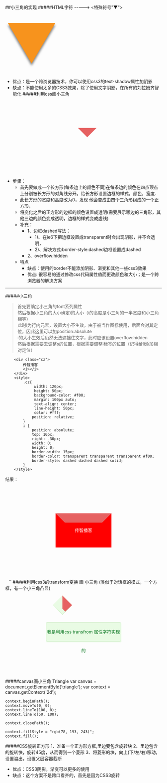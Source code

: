##小三角的实现
#####HTML字符 -----> <特殊符号"▼">
	<span class="entity-triangle">▼</span>
	<style>
		.entity-triangle{
			font-size: 12em;
			color: #f7931d;
			text-shadow: 0 7px 7px rgba(0,0,0,0.5);
		}
	</style>
+ 优点：是一个跨浏览器技术，你可以使用css3的text-shadow属性加阴影
+ 缺点：不能使用太多的CSS3效果，除了使用文字阴影，在所有的刘拉姆齐智能化
#####利用css画小三角
	<style>
		div{
			width: 0px;
			height: 0px;
			margin: 100px auto;
			border-color: #e66161 transparent  transparent transparent;
			border-width: 30px;                         
			border-style: solid dashed dashed dashed;
		}
	</style>
	<div></div>
+ 步骤：
	+ 首先要做成一个长方形(每条边上的颜色不同)在每条边的颜色在四点顶点上分别被长方形的对角线分开。给长方形设置边框的样式，颜色，宽度.
	+ 此长方形的宽度和高度改为0，发现 他会变成由四个三角形组成的一个正方形，
	+ 将变化之后的正方形的边框的颜色设置成透明(需要展示哪边的三角形，其他三边的颜色变成透明，边框的样式变成虚线)
	+ 补充：
		+ 1、边框dashed写法：
		  +  1)、在ie6下把边框设置成transparent时会出现阴影，并不会透明，
		  + 2)、解决方式:border-style:dashed边框设置成dashed  
		+ 2、overflow:hidden
	+ 特点
		+ 缺点：使用的border不能添加阴影、渐变和其他一些css3效果
		+ 优点: 很容易的通过修改css代码属性值而更改颜色和大小；是一个跨浏览器的解决方案

----------
#####小三角
>首先要确定小三角的font系列属性<br>
>然后根据小三角的大小确定i的大小（i的高度是小三角的一半宽度和小三角相等）<br>
>此时i为行内元素，设置大小不生效，由于被当作图标使用，后面会对其定位，因此这里可以加position:absolute<br>
>i的大小生效后仍然无法遮挡住文字，此时应该设置overflow:hidden<br>
>然后根据需要去调整s的位置，根据需要调整i标签的位置（记得给li添加相对定位）<br>

	    <div class="cz">
			传智播客
			<i></i>
		</div>
	 	<style>
			.cz{
				 width: 120px;
        		 height: 50px;
            	 background-color: #f00;
            	 margin: 100px auto;
				 text-align: center;
				 line-height: 50px;
				 color: #fff;
			 	position: relative;
			}	
		 	i {
        		position: absolute;
        		top: 10px;
		        right: -30px;
		        width: 0;
		        height: 0;
		        border-width: 15px;
		        border-color: transparent transparent transparent #f00;
		        border-style: dashed dashed dashed solid;
		    }
		</style>

结果：	<div class="cz">
			传智播客
			<i></i>
		</div>`
	 `	<style>
			.cz{
				 width: 120px;
        		 height: 50px;
            	 background-color: #f00;
            	 margin: 100px auto;
				 text-align: center;
				 line-height: 50px;
				 color: #fff;
			 	position: relative;
			}	
		 	i {
        		position: absolute;
        		top: 10px;
		        right: -30px;
		        width: 0;
		        height: 0;
		        border-width: 15px;
		        border-color: transparent transparent transparent #f00;
		        border-style: dashed dashed dashed solid;
		    }
		</style>
		``
#####利用css3的transform变换 画 小三角  (类似于对话框的模式，一个方框，有一个小三角凸显)
	<div class="message-box">
		<span>我是利用css transfrom 属性字符实现的</span>
        <div class="triangle-css3 transform ie-transform-filter"></div>
	</div>
 	<style>
		.message-box {
    		position:relative;
    		width:240px;
    		height:60px;
    		line-height:60px;
    		background:#E9FBE4;
    		box-shadow:1px 2px 3px #E9FBE4;
    		border:1px solid #C9E9C0;
    		border-radius:4px;
    		text-align:center;
    		color:#0C7823;
		}
		.triangle-css3 {
   		 	position:absolute;
   		 	bottom:-8px;
   		 	bottom:-6px;
   		 	left:30px;
   		 	overflow:hidden;
   		 	width:13px;
   		 	height:13px;
   		 	background:#E9FBE4;
   		 	border-bottom:1px solid #C9E9C0;
   		 	border-right:1px solid #C9E9C0;
		}
		/* 兼容 */
		.transform {
			-webkit-transform:rotate(45deg);
			-moz-transform:rotate(45deg);
			-o-transform:rotate(45deg);
			transform:rotate(45deg);
		}
		.ie-transform-filter {
    		-ms-filter: "progid:DXImageTransform.Microsoft.Matrix(
       			M11=0.7071067811865475,
     	    	M12=-0.7071067811865477,
        		M21=0.7071067811865477,
        		M22=0.7071067811865475,
    			SizingMethod='auto expand'
			)";
    		filter: progid:DXImageTransform.Microsoft.Matrix(
        		M11=0.7071067811865475,
        		M12=-0.7071067811865477,
        		M21=0.7071067811865477,
       			M22=0.7071067811865475,
    			SizingMethod='auto expand'
			);
		}
	</style>	
#####canvas画小三角
	<canvas id="triangle" height="100" width="100">Triangle</canvas>
	var canvas = document.getElementById('triangle');
	var context = canvas.getContext('2d');

	context.beginPath();
	context.moveTo(0, 0);
	context.lineTo(100, 0);
	context.lineTo(50, 100);

	context.closePath();
	
	context.fillStyle = "rgb(78, 193, 243)";
	context.fill();
#####CSS旋转正方形
	1、准备一个正方形方框,里边要包含旋转块
	2、里边包含的旋转快，旋转45度，从而得到一个菱形
	3、将菱形的块，向上(下/左/右)移动，设置溢出，设置父层容器截断
+ 优点：CSS3阴影，渐变可以更多的使用
+ 缺点：这个方案不是跨口看齐的，首先是因为CSS3旋转
		